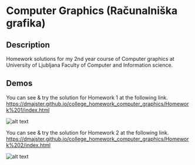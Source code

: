 # Computer Graphics (Računalniška grafika)

## Description
Homework solutions for my 2nd year course of Computer graphics at University of Ljubljana Faculty of Computer and Information science.

## Demos
You can see & try the solution for Homework 1 at the following link.  
https://dmajster.github.io/college_homework_computer_graphics/Homework%201/index.html

![alt text](http://prntscr.com/ls6tmh)

You can see & try the solution for Homework 2 at the following link.  
https://dmajster.github.io/college_homework_computer_graphics/Homework%202/index.html

![alt text](http://prntscr.com/ls6tym)
